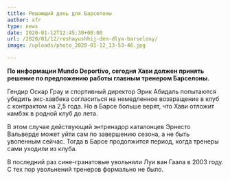```yaml
---
title: Решающий день для Барселоны
author: xfr
type: news
date: 2020-01-12T12:45:30+00:00
url: /2020/01/12/reshayushhij-den-dlya-barselony/
image: /uploads/photo_2020-01-12_13-53-46.jpg

---
```

**По информации Mundo Deportivo, сегодня Хави должен принять решение по предложению работы главным тренером Барселоны.**

Гендир Оскар Грау и спортивный директор Эрик Абидаль попытаются убедить экс-хавбека согласиться на немедленное возвращение в клуб с контрактом на 2,5 года. Но в Барсе больше верят, что Хави отложит камбэк в родной клуб до лета.

В этом случае действующий энтренадор каталонцев Эрнесто Вальверде может уйти сам по завершению сезона, а не быть уволенным сейчас. Тогда в Барсе продолжится период, когда тренеры сами уходили из клуба.

В последний раз сине-гранатовые увольняли Луи ван Гаала в 2003 году. С тех пор увольнений тренеров формально не было.
